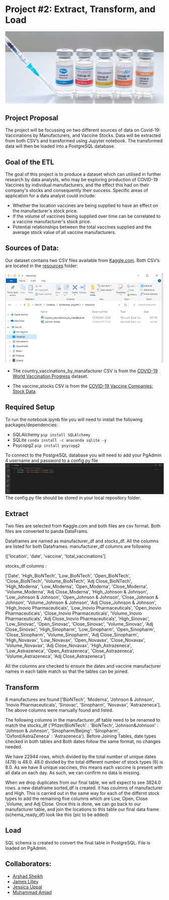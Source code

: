 ﻿# Project #2: Extract, Transform, and Load

![Covid_vaccine.jpg](Readme_Images/Covid_vaccine.jpg)


## Project Proposal
The project will be focussing on two different sources of data on Covid-19: Vaccinations by Manufacturers, and Vaccine Stocks. Data will be extracted from both CSV’s and transformed using Jupyter notebook. The transformed data will then be loaded into a PostgreSQL database. 


## Goal of the ETL 

The goal of this project is to produce a dataset which can utilised in further research by data analysts, who may be exploring production of COVID-19 Vaccines by individual manufacturers, and the effect this had on their company's stocks and consequently their success. Specific areas of application for a data analyst could include: 

* Whether the location vaccines are being supplied to have an effect on the manufacturer's stock price. 
* If the volume of vaccines being supplied over time can be correlated to a vaccine manufacturer's stock price. 
* Potential relationships between the total vaccines supplied and the average stock value of all vaccine manufacturers. 

## Sources of Data:

Our dataset contains two CSV files available from [Kaggle.com](https://www.kaggle.com). Both CSV’s are located in the [resources](resources/) folder:

![CSV_files.png](Readme_Images/CSV_files.png)


* The country_vaccinations_by_manafacturer CSV is from the [COVID-19 World Vaccination Progress](https://www.kaggle.com/gpreda/covid-world-vaccination-progress) dataset.


* The vaccine_stocks CSV is from the [COVID-19 Vaccine Companies: Stock Data](https://www.kaggle.com/akpmpr/covid-vaccine-companies-stock-data-from-2019). 


## Required Setup
To run the notebook.ipynb file you will need to install the following packages/dependencies:
* SQLAlchemy `pip install SQLAlchemy`
* SQLite `conda install -c anaconda sqlite -y`
* Psycopg2 `pip install psycopg2`

To connect to the PostgreSQL database you will need to add your PgAdmin 4 username and password to a config.py file
![config_file.png](Readme_Images/config_file.png)
The config.py file should be stored in your local repository folder.

## Extract
Two files are selected from Kaggle.com and both files are csv format.
Both files are converted to panda DataFrams.

Dataframes are named as manufacturer_df and stocks_df.
All the columns are listed for both Dataframes.
manufacturer_df columns are following

(['location', 'date', 'vaccine', 'total_vaccinations']


stocks_df columns : 

['Date', 'High_BioNTech', 'Low_BioNTech', 'Open_BioNTech',
       'Close_BioNTech', 'Volume_BioNTech', 'Adj Close_BioNTech',
       'High_Moderna', 'Low_Moderna', 'Open_Moderna', 'Close_Moderna',
       'Volume_Moderna', 'Adj Close_Moderna', 'High_Johnson & Johnson',
       'Low_Johnson & Johnson', 'Open_Johnson & Johnson',
       'Close_Johnson & Johnson', 'Volume_Johnson & Johnson',
       'Adj Close_Johnson & Johnson', 'High_Inovio Pharmaceuticals',
       'Low_Inovio Pharmaceuticals', 'Open_Inovio Pharmaceuticals',
       'Close_Inovio Pharmaceuticals', 'Volume_Inovio Pharmaceuticals',
       'Adj Close_Inovio Pharmaceuticals', 'High_Sinovac', 'Low_Sinovac',
       'Open_Sinovac', 'Close_Sinovac', 'Volume_Sinovac', 'Adj Close_Sinovac',
       'High_Sinopharm', 'Low_Sinopharm', 'Open_Sinopharm', 'Close_Sinopharm',
       'Volume_Sinopharm', 'Adj Close_Sinopharm', 'High_Novavax',
       'Low_Novavax', 'Open_Novavax', 'Close_Novavax', 'Volume_Novavax',
       'Adj Close_Novavax', 'High_Astrazeneca', 'Low_Astrazeneca',
       'Open_Astrazeneca', 'Close_Astrazeneca', 'Volume_Astrazeneca',
       'Adj Close_Astrazeneca']
      
All the columns are checked to
ensure the dates and vaccine manufacturer names in each table match so that the tables can be joined.

## Transform
8 manufactures are found ['BioNTech', 'Moderna', 'Johnson & Johnson', 'Inovio Pharmaceuticals', 'Sinovac', 'Sinopharm', 'Novavax', 'Astrazeneca'].
The above columns  were manually found and listed.

The following columns in the manufacturer_df table need to be renamed to match the stocks_df
{'Pfizer/BioNTech' : 'BioNTech',
                                                      'Johnson&Johnson' : 'Johnson & Johnson',
                                                      'Sinopharm/Beijing': 'Sinopharm',
                                                      'Oxford/AstraZeneca' : 'Astrazeneca'}.
Before Joining Tables, date types checked in both tables and Both dates follow the same format, no changes needed.

We have 22944 rows, which divided by the total number of unique dates (478) is 48.0.
48.0 divided by the total different number of stock types (6) is 8.0.
As we have 8 unique vaccines, this means each vaccine is present with all data on each day. 
As such, we can confirm no data is missing.

When we drop duplicates from our final table, we will expect to see 3824.0 rows.
a new dataframe sorted_df is created. it has coulmns of manufacturer and High.
This is carried out in the same way for each of the differnt stock types to add the remaining five columns which are Low,	Open,	Close	,Volume, and	Adj Close.
Once this is done, we can go back to our manufacturer table, and join the locations to this table
our final data frame (schema_ready_df) look like this (pic to be added)

## Load

SQL schema is created to convert the final table in PostgreSQL.
File is loaded  on PgAdmin. 


## Collaborators: 
* [Arshad Sheikh](https://github.com/ashsams18)
* [James Lilley](https://github.com/jimbleslilley)
* [Jessica Uppal](https://github.com/JessicaUppal)
* [Muhammad Amjad](https://github.com/amjad5050)

